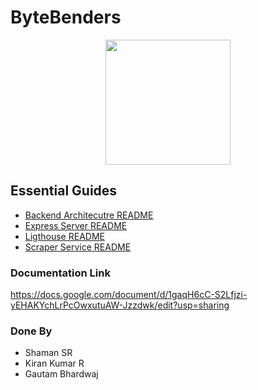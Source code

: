 # ByteBenders
<p align="center">
<img src="https://media.giphy.com/media/TEnXkcsHrP4YedChhA/giphy.gif" width="200" height="200" frameBorder="0" class="giphy-embed" allowFullScreen></img></p>
</p>

## Essential Guides

- [Backend Architecutre README ](README/backend.README.md)
- [Express Server README](README/express-server.README.md)
- [Ligthouse README](README/lighthouse.README.md)
- [Scraper Service README](README/scraper-README.md)

### Documentation Link
https://docs.google.com/document/d/1gaqH6cC-S2Lfjzi-yEHAKYchLrPcOwxutuAW-Jzzdwk/edit?usp=sharing

### Done By 
- Shaman SR
- Kiran Kumar R
- Gautam Bhardwaj 
